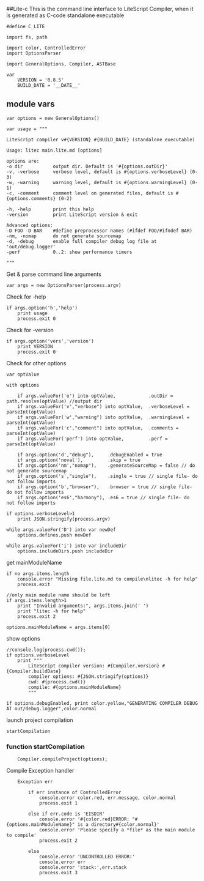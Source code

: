 ##Lite-c
This is the command line interface to LiteScript Compiler,
when it is generated as C-code standalone executable 

    #define C_LITE

    import fs, path

    import color, ControlledError
    import OptionsParser  

    import GeneralOptions, Compiler, ASTBase

    var 
        VERSION = '0.8.5'
        BUILD_DATE = '__DATE__'

## module vars

    var options = new GeneralOptions()

    var usage = """
    
    LiteScript compiler v#{VERSION} #{BUILD_DATE} (standalone executable)
    
    Usage: litec main.lite.md [options]
    
    options are:
    -o dir           output dir. Default is '#{options.outDir}'
    -v, -verbose     verbose level, default is #{options.verboseLevel} (0-3)
    -w, -warning     warning level, default is #{options.warningLevel} (0-1)
    -c, -comment     comment level on generated files, default is #{options.comments} (0-2)

    -h, -help        print this help
    -version         print LiteScript version & exit

    Advanced options:
    -D FOO -D BAR    #define preprocessor names (#ifdef FOO/#ifndef BAR)
    -nm, -nomap      do not generate sourcemap
    -d, -debug       enable full compiler debug log file at 'out/debug.logger'
    -perf            0..2: show performance timers
    
    """

Get & parse command line arguments

    var args = new OptionsParser(process.argv)

Check for -help

    if args.option('h','help') 
        print usage
        process.exit 0

Check for -version

    if args.option('vers','version') 
        print VERSION
        process.exit 0

Check for other options

    var optValue

    with options

        if args.valueFor('o') into optValue,            .outDir = path.resolve(optValue) //output dir
        if args.valueFor('v',"verbose") into optValue,  .verboseLevel = parseInt(optValue)
        if args.valueFor('w',"warning") into optValue,  .warningLevel = parseInt(optValue)
        if args.valueFor('c',"comment") into optValue,  .comments = parseInt(optValue)
        if args.valueFor('perf') into optValue,         .perf = parseInt(optValue)

        if args.option('d',"debug"),     .debugEnabled = true
        if args.option('noval'),         .skip = true
        if args.option('nm',"nomap"),    .generateSourceMap = false // do not generate sourcemap
        if args.option('s',"single"),    .single = true // single file- do not follow imports
        if args.option('b',"browser"),   .browser = true // single file- do not follow imports
        if args.option('es6',"harmony"), .es6 = true // single file- do not follow imports

    if options.verboseLevel>1
        print JSON.stringify(process.argv)

    while args.valueFor('D') into var newDef
        options.defines.push newDef

    while args.valueFor('i') into var includeDir
        options.includeDirs.push includeDir

get mainModuleName

    if no args.items.length
        console.error "Missing file.lite.md to compile\nlitec -h for help"
        process.exit 

    //only main module name should be left
    if args.items.length>1
        print "Invalid arguments:", args.items.join(' ')
        print "litec -h for help"
        process.exit 2
        
    options.mainModuleName = args.items[0]

show options

    //console.log(process.cwd());
    if options.verboseLevel 
        print """
            LiteScript compiler version: #{Compiler.version} #{Compiler.buildDate}
            compiler options: #{JSON.stringify(options)}
            cwd: #{process.cwd()}
            compile: #{options.mainModuleName}
            """

    if options.debugEnabled, print color.yellow,"GENERATING COMPILER DEBUG AT out/debug.logger",color.normal

launch project compilation

    startCompilation


### function startCompilation

        Compiler.compileProject(options);

Compile Exception handler

        Exception err

            if err instance of ControlledError
                console.error color.red, err.message, color.normal
                process.exit 1
            
            else if err.code is 'EISDIR'
                console.error '#{color.red}ERROR: "#{options.mainModuleName}" is a directory#{color.normal}'
                console.error 'Please specify a *file* as the main module to compile'
                process.exit 2
            
            else 
                console.error 'UNCONTROLLED ERROR:'
                console.error err
                console.error 'stack:',err.stack
                process.exit 3
        
